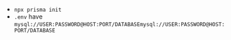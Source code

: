 - `npx prisma init`
- `.env` have ```mysql://USER:PASSWORD@HOST:PORT/DATABASEmysql://USER:PASSWORD@HOST:PORT/DATABASE```